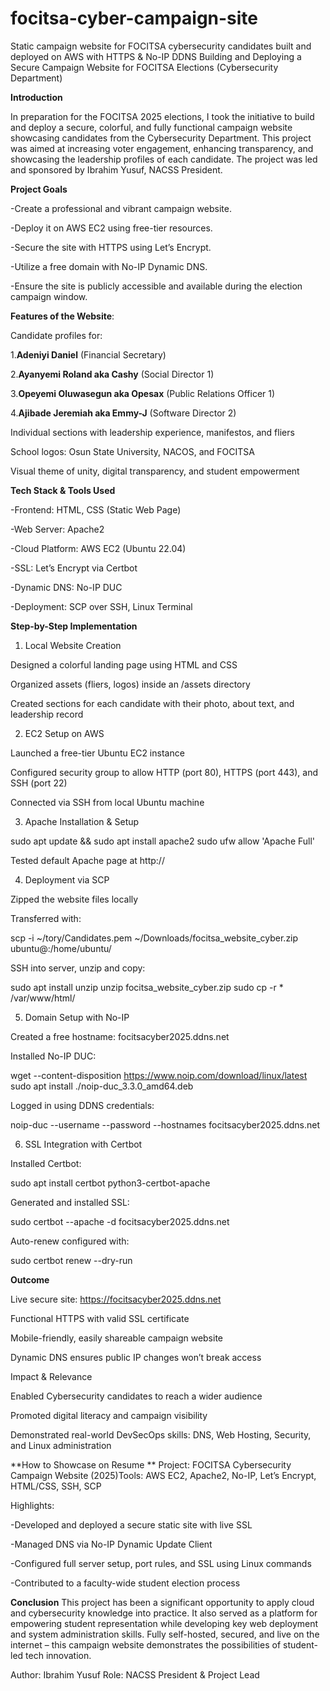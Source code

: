 # focitsa-cyber-campaign-site
Static campaign website for FOCITSA cybersecurity candidates built and deployed on AWS with HTTPS &amp; No-IP DDNS
Building and Deploying a Secure Campaign Website for FOCITSA Elections (Cybersecurity Department)

**Introduction**

In preparation for the FOCITSA 2025 elections, I took the initiative to build and deploy a secure, colorful, and fully functional campaign website showcasing candidates from the Cybersecurity Department. This project was aimed at increasing voter engagement, enhancing transparency, and showcasing the leadership profiles of each candidate. The project was led and sponsored by Ibrahim Yusuf, NACSS President.

**Project Goals**

-Create a professional and vibrant campaign website.

-Deploy it on AWS EC2 using free-tier resources.

-Secure the site with HTTPS using Let’s Encrypt.

-Utilize a free domain with No-IP Dynamic DNS.

-Ensure the site is publicly accessible and available during the election campaign window.

**Features of the Website**:

 Candidate profiles for:

1.**Adeniyi Daniel** (Financial Secretary)

2.**Ayanyemi Roland aka Cashy** (Social Director 1)

3.**Opeyemi Oluwasegun aka Opesax** (Public Relations Officer 1)

4.**Ajibade Jeremiah aka Emmy-J** (Software Director 2)

Individual sections with leadership experience, manifestos, and fliers

School logos: Osun State University, NACOS, and FOCITSA

Visual theme of unity, digital transparency, and student empowerment

**Tech Stack & Tools Used**

-Frontend: HTML, CSS (Static Web Page)

-Web Server: Apache2

-Cloud Platform: AWS EC2 (Ubuntu 22.04)

-SSL: Let’s Encrypt via Certbot

-Dynamic DNS: No-IP DUC

-Deployment: SCP over SSH, Linux Terminal

**Step-by-Step Implementation**

1. Local Website Creation

Designed a colorful landing page using HTML and CSS

Organized assets (fliers, logos) inside an /assets directory

Created sections for each candidate with their photo, about text, and leadership record

2. EC2 Setup on AWS

Launched a free-tier Ubuntu EC2 instance

Configured security group to allow HTTP (port 80), HTTPS (port 443), and SSH (port 22)

Connected via SSH from local Ubuntu machine

3. Apache Installation & Setup

sudo apt update && sudo apt install apache2
sudo ufw allow 'Apache Full'

Tested default Apache page at http://<EC2-PUBLIC-IP>

4. Deployment via SCP

Zipped the website files locally

Transferred with:

scp -i ~/tory/Candidates.pem ~/Downloads/focitsa_website_cyber.zip ubuntu@<EC2-IP>:/home/ubuntu/

SSH into server, unzip and copy:

sudo apt install unzip
unzip focitsa_website_cyber.zip
sudo cp -r * /var/www/html/

5. Domain Setup with No-IP

Created a free hostname: focitsacyber2025.ddns.net

Installed No-IP DUC:

wget --content-disposition https://www.noip.com/download/linux/latest
sudo apt install ./noip-duc_3.3.0_amd64.deb

Logged in using DDNS credentials:

noip-duc --username <USERNAME> --password <PASSWORD> --hostnames focitsacyber2025.ddns.net

6. SSL Integration with Certbot

Installed Certbot:

sudo apt install certbot python3-certbot-apache

Generated and installed SSL:

sudo certbot --apache -d focitsacyber2025.ddns.net

Auto-renew configured with:

sudo certbot renew --dry-run

**Outcome**

Live secure site: https://focitsacyber2025.ddns.net

Functional HTTPS with valid SSL certificate

Mobile-friendly, easily shareable campaign website

Dynamic DNS ensures public IP changes won’t break access

Impact & Relevance

Enabled Cybersecurity candidates to reach a wider audience

Promoted digital literacy and campaign visibility

Demonstrated real-world DevSecOps skills: DNS, Web Hosting, Security, and Linux administration

**How to Showcase on Resume **
Project: FOCITSA Cybersecurity Campaign Website (2025)Tools: AWS EC2, Apache2, No-IP, Let’s Encrypt, HTML/CSS, SSH, SCP

Highlights:

-Developed and deployed a secure static site with live SSL

-Managed DNS via No-IP Dynamic Update Client

-Configured full server setup, port rules, and SSL using Linux commands

-Contributed to a faculty-wide student election process

**Conclusion**
 This project has been a significant opportunity to apply cloud and cybersecurity knowledge into practice. It also served as a platform for empowering student representation while developing key web deployment and system administration skills. Fully self-hosted, secured, and live on the internet – this campaign website demonstrates the possibilities of student-led tech innovation.

Author: Ibrahim Yusuf  Role: NACSS President & Project Lead

